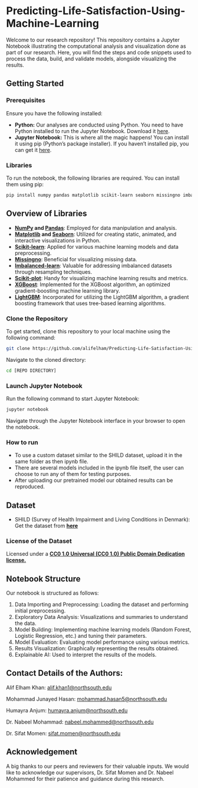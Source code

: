 # Predicting-Life-Satisfaction-Using-Machine-Learning
Welcome to our research repository! This repository contains a Jupyter Notebook illustrating the computational analysis and visualization done as part of our research. Here, you will find the steps and code snippets used to process the data, build, and validate models, alongside visualizing the results.

## Getting Started

### Prerequisites

Ensure you have the following installed:
- **Python:** Our analyses are conducted using Python. You need to have Python installed to run the Jupyter Notebook. Download it [here](https://www.python.org/downloads/).
- **Jupyter Notebook:** This is where all the magic happens! You can install it using pip (Python’s package installer). If you haven’t installed pip, you can get it [here](https://pip.pypa.io/en/stable/installation/).

### Libraries
To run the notebook, the following libraries are required. You can install them using pip:

```bash
pip install numpy pandas matplotlib scikit-learn seaborn missingno imbalanced-learn scikit-plot xgboost lightgbm

```
## Overview of Libraries
- **[NumPy](https://numpy.org/) and [Pandas](https://pandas.pydata.org/)**: Employed for data manipulation and analysis.
- **[Matplotlib](https://matplotlib.org/) and [Seaborn](https://seaborn.pydata.org/)**: Utilized for creating static, animated, and interactive visualizations in Python.
- **[Scikit-learn](https://scikit-learn.org/stable/)**: Applied for various machine learning models and data preprocessing.
- **[Missingno](https://github.com/ResidentMario/missingno)**: Beneficial for visualizing missing data.
- **[Imbalanced-learn](https://imbalanced-learn.org/stable/)**: Valuable for addressing imbalanced datasets through resampling techniques.
- **[Scikit-plot](https://scikit-plot.readthedocs.io/en/stable/)**: Handy for visualizing machine learning results and metrics.
- **[XGBoost](https://xgboost.readthedocs.io/en/latest/)**: Implemented for the XGBoost algorithm, an optimized gradient-boosting machine learning library.
- **[LightGBM](https://lightgbm.readthedocs.io/en/latest/)**: Incorporated for utilizing the LightGBM algorithm, a gradient boosting framework that uses tree-based learning algorithms.

### Clone the Repository
To get started, clone this repository to your local machine using the following command:
```bash
git clone https://github.com/alifelham/Predicting-Life-Satisfaction-Using-Machine-Learning.git
```
Navigate to the cloned directory:

```bash
cd [REPO DIRECTORY]
```

### Launch Jupyter Notebook 
Run the following command to start Jupyter Notebook:
```bash
jupyter notebook
```
Navigate through the Jupyter Notebook interface in your browser to open the notebook.

### How to run
- To use a custom dataset similar to the SHILD dataset, upload it in the same folder as then ipynb file.
- There are several models included in the ipynb file itself, the user can choose to run any of them for testing purposes.
- After uploading our pretrained model our obtained results can be reproduced.
  
## Dataset
* SHILD (Survey of Health Impairment and Living Conditions in Denmark): 
Get the dataset from **[here](https://doi.org/10.5061/dryad.qd2nj)**

### License of the Dataset 
Licensed under a **[CC0 1.0 Universal (CC0 1.0) Public Domain Dedication license.](https://creativecommons.org/publicdomain/zero/1.0/)**

## Notebook Structure
Our notebook is structured as follows:

1. Data Importing and Preprocessing: Loading the dataset and performing initial preprocessing.
2. Exploratory Data Analysis: Visualizations and summaries to understand the data.
3. Model Building: Implementing machine learning models (Random Forest, Logistic Regression, etc.) and tuning their parameters.
4. Model Evaluation: Evaluating model performance using various metrics.
5. Results Visualization: Graphically representing the results obtained.
6. Explainable AI: Used to interpret the results of the models.


## Contact Details of the Authors:
Alif Elham Khan: alif.khan1@northsouth.edu

Mohammad Junayed Hasan: mohammad.hasan5@northsouth.edu

Humayra Anjum: humayra.anjum@northsouth.edu

Dr. Nabeel Mohammad: nabeel.mohammed@northsouth.edu

Dr. Sifat Momen: sifat.momen@northsouth.edu

## Acknowledgement
A big thanks to our peers and reviewers for their valuable inputs. We would like to acknowledge our supervisors, Dr. Sifat Momen and Dr. Nabeel Mohammed for their patience and guidance during this research.
